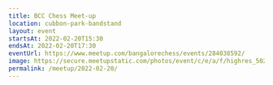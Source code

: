 ```yaml
---
title: BCC Chess Meet-up
location: cubbon-park-bandstand
layout: event
startsAt: 2022-02-20T15:30
endsAt: 2022-02-20T17:30
eventUrl: https://www.meetup.com/bangalorechess/events/284038592/
image: https://secure.meetupstatic.com/photos/event/c/e/a/f/highres_502072911.jpeg
permalink: /meetup/2022-02-20/
---
```


